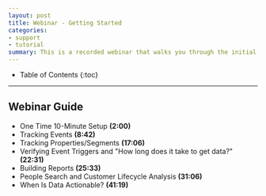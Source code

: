 ```yaml
---
layout: post
title: Webinar - Getting Started
categories:
- support
- tutorial
summary: This is a recorded webinar that walks you through the initial setup, creating events to track, and then creating reports to view data from those events.
---
```

* Table of Contents
{:toc}
* * *

<div id="wistia_9d92cc05c5" class="wistia_embed wistia-embed" data-video-width="640" data-video-height="400">
</div>

## Webinar Guide

* One Time 10-Minute Setup **(2:00)**
* Tracking Events **(8:42)**
* Tracking Properties/Segments **(17:06)**
* Verifying Event Triggers and "How long does it take to get data?" **(22:31)**
* Building Reports **(25:33)**
* People Search and Customer Lifecycle Analysis **(31:06)**
* When Is Data Actionable? **(41:19)**
